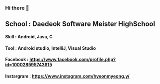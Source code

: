 ### Hi there 👋

## School : Daedeok Software Meister HighSchool

#### Skill : Android, Java, C

#### Tool : Android studio, IntelliJ, Visual Studio

#### Facebook : https://www.facebook.com/profile.php?id=100028595743615

#### Instargram : https://www.instagram.com/hyeonmyeong.y/

<!--
**aahspringaa4/aahspringaa4** is a ✨ _special_ ✨ repository because its `README.md` (this file) appears on your GitHub profile.

Here are some ideas to get you started:

- 🔭 I’m currently working on ...
- 🌱 I’m currently learning ...
- 👯 I’m looking to collaborate on ...
- 🤔 I’m looking for help with ...
- 💬 Ask me about ...
- 📫 How to reach me: ...
- 😄 Pronouns: ...
- ⚡ Fun fact: ...
-->

